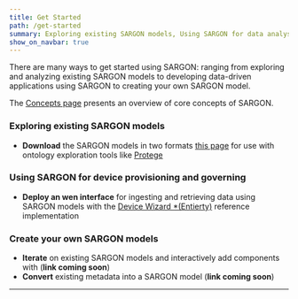 ```yaml
---
title: Get Started
path: /get-started
summary: Exploring existing SARGON models, Using SARGON for data analysis, Create your own SARGON models, and SARGON Tutorials
show_on_navbar: true
---
```


There are many ways to get started using SARGON: ranging from exploring and analyzing existing SARGON models to developing data-driven applications using SARGON to creating your own SARGON model.

The [Concepts page](/concepts) presents an overview of core concepts of SARGON.

### Exploring existing SARGON models

- **Download** the SARGON models in two formats [this page](/resources#reference-brick-models) for use with ontology exploration tools like [Protege](https://protege.stanford.edu/)

### Using SARGON for device provisioning and governing

- **Deploy an wen interface** for ingesting and retrieving data using SARGON models with the [Device Wizard *(Entierty)](https://git.rwth-aachen.de/EBC/Team_BA/projects/n5geh/tools/n5geh.tools.entirety) reference implementation

### Create your own SARGON models

- **Iterate** on existing SARGON models and interactively add components with (**link coming soon**) <!--  [SARGON Studio](/tools/BrickStudio) -->
- **Convert** existing metadata into a SARGON model (**link coming soon**)

---

[1]: https://brickschema.org/docs/Brick-Leaflet.pdf
[2]: https://docs.google.com/presentation/d/1wgT5S8fgo13cqDPx7DbygWuqAhIp4uxAenP4oDsMaVI/edit?usp=sharing
[3]: https://github.com/BuildSysUniformMetadata/brick-tutorial-buildsys2017
[4]: https://groups.google.com/d/forum/brickschema
[5]: https://github.com/BrickSchema/brick-owl-dl/issues
[6]: https://github.com/BrickSchema/brick-website/issues
[7]: https://brickschema.org/
[8]: https://tutorial.mortardata.org/
[9]: http://buildsys.acm.org/2017/tutorial/
[10]: https://docs.google.com/presentation/d/14dxGyYBYzdweKZRSR3GLCAyR7VS9KqZeD6BWdBUQwt0/edit?usp=sharing
[11]: https://energy.acm.org/conferences/eenergy/2019/tutorial.php
